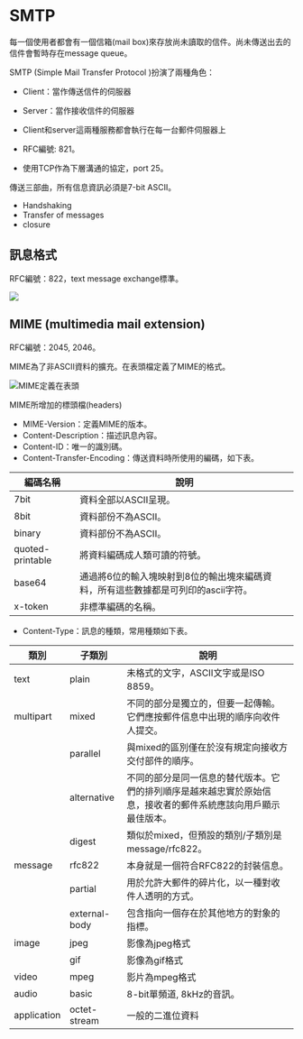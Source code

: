 # SMTP

每一個使用者都會有一個信箱(mail box)來存放尚未讀取的信件。尚未傳送出去的信件會暫時存在message queue。

SMTP (Simple Mail Transfer Protocol)扮演了兩種角色：

* Client：當作傳送信件的伺服器
* Server：當作接收信件的伺服器
* Client和server這兩種服務都會執行在每一台郵件伺服器上



* RFC編號: 821。
* 使用TCP作為下層溝通的協定，port 25。

傳送三部曲，所有信息資訊必須是7-bit ASCII。

* Handshaking
* Transfer of messages
* closure

## 訊息格式

RFC編號：822，text message exchange標準。

![](../.gitbook/assets/smtp\_message-min.png)




MIME (multimedia mail extension)
--------------------------------

RFC編號：2045, 2046。

MIME為了非ASCII資料的擴充。在表頭檔定義了MIME的格式。

![MIME定義在表頭](../.gitbook/assets/mime\_extension-min.png)

MIME所增加的標頭檔(headers)

* MIME-Version：定義MIME的版本。
* Content-Description：描述訊息內容。
* Content-ID：唯一的識別碼。
* Content-Transfer-Encoding：傳送資料時所使用的編碼，如下表。

| 編碼名稱             | 說明                                           |
| ---------------- | -------------------------------------------- |
| 7bit             | 資料全部以ASCII呈現。                                |
| 8bit             | 資料部份不為ASCII。                                 |
| binary           | 資料部份不為ASCII。                                 |
| quoted-printable | 將資料編碼成人類可讀的符號。                               |
| base64           | 通過將6位的輸入塊映射到8位的輸出塊來編碼資料，所有這些數據都是可列印的ascii字符。 |
| x-token          | 非標準編碼的名稱。                                    |



* Content-Type：訊息的種類，常用種類如下表。

| 類別          | 子類別           | 說明                                                      |
| ----------- | ------------- | ------------------------------------------------------- |
| text        | plain         | 未格式的文字，ASCII文字或是ISO 8859。                               |
| multipart   | mixed         | 不同的部分是獨立的，但要一起傳輸。它們應按郵件信息中出現的順序向收件人提交。                  |
|             | parallel      | 與mixed的區別僅在於沒有規定向接收方交付部件的順序。                            |
|             | alternative   | 不同的部分是同一信息的替代版本。它們的排列順序是越來越忠實於原始信息，接收者的郵件系統應該向用戶顯示最佳版本。 |
|             | digest        | 類似於mixed，但預設的類別/子類別是message/rfc822。                     |
| message     | rfc822        | 本身就是一個符合RFC822的封裝信息。                                    |
|             | partial       | 用於允許大郵件的碎片化，以一種對收件人透明的方式。                               |
|             | external-body | 包含指向一個存在於其他地方的對象的指標。                                    |
| image       | jpeg          | 影像為jpeg格式                                               |
|             | gif           | 影像為gif格式                                                |
| video       | mpeg          | 影片為mpeg格式                                               |
| audio       | basic         | 8-bit單頻道, 8kHz的音訊。                                      |
| application | octet-stream  | 一般的二進位資料                                                |



